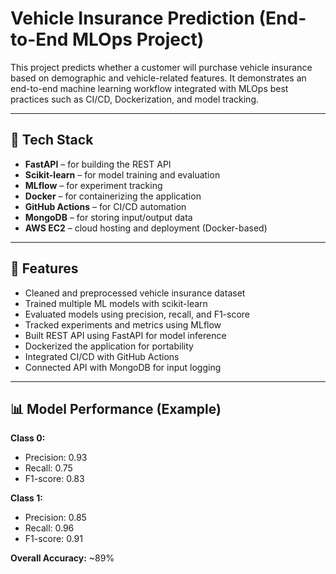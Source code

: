 # Vehicle Insurance Prediction (End-to-End MLOps Project)

This project predicts whether a customer will purchase vehicle insurance based on demographic and vehicle-related features. It demonstrates an end-to-end machine learning workflow integrated with MLOps best practices such as CI/CD, Dockerization, and model tracking.

---

## 🔧 Tech Stack

- **FastAPI** – for building the REST API  
- **Scikit-learn** – for model training and evaluation  
- **MLflow** – for experiment tracking  
- **Docker** – for containerizing the application  
- **GitHub Actions** – for CI/CD automation  
- **MongoDB** – for storing input/output data  
- **AWS EC2** – cloud hosting and deployment (Docker-based)  

---

## 🚀 Features

- Cleaned and preprocessed vehicle insurance dataset  
- Trained multiple ML models with scikit-learn  
- Evaluated models using precision, recall, and F1-score  
- Tracked experiments and metrics using MLflow  
- Built REST API using FastAPI for model inference  
- Dockerized the application for portability  
- Integrated CI/CD with GitHub Actions  
- Connected API with MongoDB for input logging  

---

## 📊 Model Performance (Example)

**Class 0:**  
- Precision: 0.93  
- Recall: 0.75  
- F1-score: 0.83  

**Class 1:**  
- Precision: 0.85  
- Recall: 0.96  
- F1-score: 0.91  

**Overall Accuracy:** ~89%
